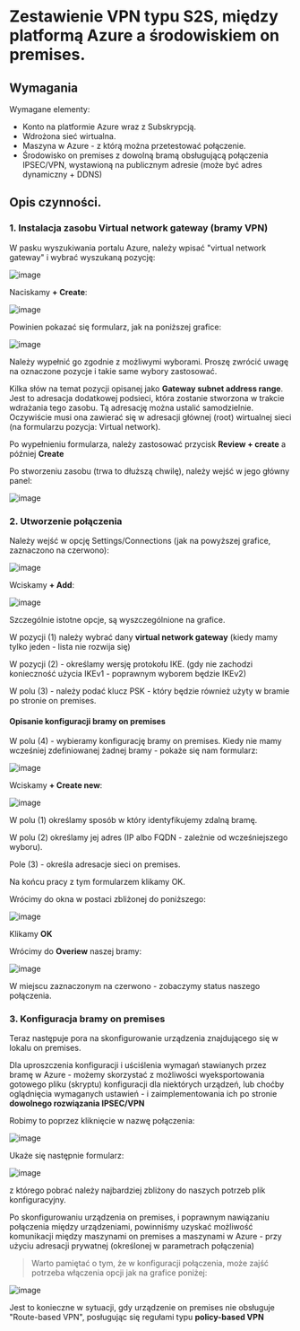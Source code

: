 # Zestawienie VPN typu S2S, między platformą Azure a środowiskiem on premises.

## Wymagania

Wymagane elementy:
- Konto na platformie Azure wraz z Subskrypcją. 
- Wdrożona sieć wirtualna.
- Maszyna w Azure - z którą można przetestować połączenie.
- Środowisko on premises z dowolną bramą obsługującą połączenia IPSEC/VPN, wystawioną na publicznym adresie (może być adres dynamiczny + DDNS)


## Opis czynności.


### 1. Instalacja zasobu Virtual network gateway (bramy VPN)


W pasku wyszukiwania portalu Azure, należy wpisać "virtual network gateway" i wybrać  wyszukaną pozycję:

![image](/media/s2s-f-01.png)

Naciskamy **+ Create**:

![image](/media/s2s-f-02.png)

Powinien pokazać się formularz, jak na poniższej grafice:

![image](/media/s2s-f-03.png)

Należy wypełnić go zgodnie z możliwymi wyborami. Proszę zwrócić uwagę na oznaczone pozycje i takie same wybory zastosować.

Kilka słów na temat pozycji opisanej jako **Gateway subnet address range**.  Jest to adresacja dodatkowej podsieci, która zostanie stworzona w trakcie wdrażania tego zasobu. Tą adresację można ustalić samodzielnie. Oczywiście musi ona zawierać się w adresacji głównej (root) wirtualnej sieci (na formularzu pozycja: Virtual network). 

Po wypełnieniu formularza, należy zastosować przycisk **Review + create** a później **Create**

Po stworzeniu zasobu (trwa to dłuższą chwilę), należy wejść w jego główny panel:

![image](/media/s2s-f-04.png)

### 2. Utworzenie połączenia

Należy wejść w opcję Settings/Connections (jak na powyższej grafice, zaznaczono na czerwono):

![image](/media/s2s-f-05.png)

Wciskamy **+ Add**:

![image](/media/s2s-f-06.png)

Szczególnie istotne opcje, są wyszczególnione na grafice.

W pozycji (1) należy wybrać dany **virtual network gateway** (kiedy mamy tylko jeden - lista nie rozwija się)

W pozycji (2) - określamy wersję protokołu IKE.  (gdy nie zachodzi konieczność użycia IKEv1 - poprawnym wyborem będzie IKEv2)

W polu (3) - należy podać klucz PSK - który będzie również użyty w bramie po stronie on premises.

#### Opisanie konfiguracji bramy on premises

W polu (4) - wybieramy konfigurację bramy on premises.  Kiedy nie mamy wcześniej zdefiniowanej żadnej bramy - pokaże się nam formularz:

![image](/media/s2s-f-07.png)

Wciskamy **+ Create new**:

![image](/media/s2s-f-08.png)

W polu (1) określamy sposób w który identyfikujemy zdalną bramę.
 
W polu (2) określamy jej adres (IP albo FQDN - zależnie od wcześniejszego wyboru).

Pole (3) - określa adresacje sieci on premises.

Na końcu pracy z tym formularzem  klikamy OK.

Wrócimy do okna w postaci zbliżonej do poniższego:

![image](/media/s2s-f-09.png)

Klikamy **OK**

Wrócimy do **Overiew** naszej bramy:

![image](/media/s2s-f-10.png)

W miejscu zaznaczonym na czerwono - zobaczymy status naszego połączenia.

### 3. Konfiguracja bramy on premises

Teraz następuje pora na skonfigurowanie urządzenia znajdującego się w lokalu on premises.

Dla uproszczenia konfiguracji i uściślenia  wymagań stawianych przez bramę w Azure - możemy skorzystać z możliwości wyeksportowania gotowego pliku (skryptu) konfiguracji dla  niektórych urządzeń, lub choćby oglądnięcia wymaganych ustawień - i zaimplementowania ich po stronie **dowolnego rozwiązania IPSEC/VPN**

Robimy to poprzez kliknięcie w nazwę połączenia:

![image](/media/s2s-f-11.png)

Ukaże się następnie formularz:

![image](/media/s2s-f-12.png)

z którego pobrać należy najbardziej zbliżony do naszych potrzeb plik konfiguracyjny.

Po skonfigurowaniu urządzenia on premises, i poprawnym nawiązaniu połączenia między urządzeniami, powinniśmy uzyskać możliwość komunikacji między maszynami on premises a maszynami w Azure - przy użyciu adresacji prywatnej (określonej w parametrach połączenia)

> Warto pamiętać o tym, że w konfiguracji połączenia, może zajść potrzeba włączenia opcji jak na grafice poniżej:

![image](/media/s2s-f-13.png)

Jest to konieczne w sytuacji, gdy urządzenie on premises nie obsługuje "Route-based VPN", posługując  się regułami typu **policy-based VPN**
